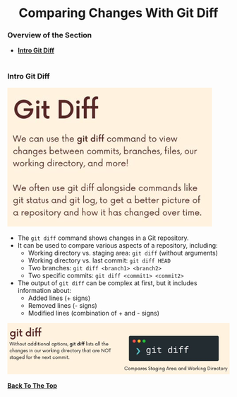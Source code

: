 <h1 align="center">Comparing Changes With Git Diff</h1>

### Overview of the Section
* **[Intro Git Diff](#diff)**


#
### <a name="diff">Intro Git Diff</a>

![diff](https://github.com/tsokac2/-_-_Git_and_GitHub_CheatSheet/blob/main/src/24.JPG)

- The ``git diff`` command shows changes in a Git repository.
- It can be used to compare various aspects of a repository, including:
    - Working directory vs. staging area: ``git diff`` (without arguments)
    - Working directory vs. last commit: ``git diff HEAD``
    - Two branches: ``git diff <branch1> <branch2>``
    - Two specific commits: ``git diff <commit1> <commit2>``
- The output of ``git diff`` can be complex at first, but it includes information about:
    - Added lines (+ signs)
    - Removed lines (- signs)
    - Modified lines (combination of + and - signs)

![git-diff](https://github.com/tsokac2/-_-_Git_and_GitHub_CheatSheet/blob/main/src/25.JPG)

**[Back To The Top](#Overview-of-the-Section)**
#
